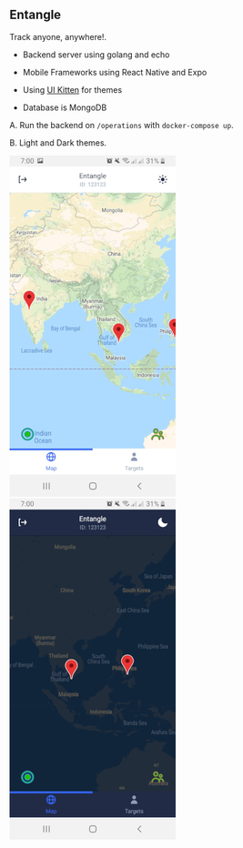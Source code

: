 ## Entangle

Track anyone, anywhere!.

- Backend server using golang and echo

- Mobile Frameworks using React Native and Expo

- Using [UI Kitten](https://akveo.github.io/react-native-ui-kitten/) for themes

- Database is MongoDB

A. Run the backend on `/operations` with `docker-compose up`.

B. Light and Dark themes.

<img src="lightsm.jpg">
<img src="darksm.jpg">
